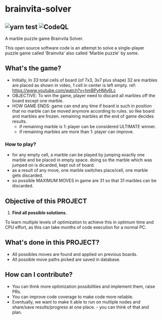 # brainvita-solver

![yarn test](https://github.com/sushiljainam/brainvita-solver/actions/workflows/npm-test.yml/badge.svg) ![CodeQL](https://github.com/sushiljainam/brainvita-solver/actions/workflows/codeql-analysis.yml/badge.svg)
---
A marble puzzle game Brainvita Solver.

This open source software code is an attempt to solve a single-player puzzle game called 'Brainvita' also called 'Marble puzzle' by some.

## What's the game?

* Initially, In 33 total cells of board (of 7x3, 3x7 plus shape) 32 are marbles are placed as shown in video, 1 cell in center is left empty. ref: https://www.youtube.com/watch?v=hmBPyHMy6Lc
* OBJECTIVE: To win the game, player need to discard all marbles off the board except one marble.
* HOW GAME ENDS: game can end any time if board is such in position that no marble can be moved anymore according to rules. so like board and marbles are frozen. remaining marbles at the end of game decides results.
  * if remaining marble is 1: player can be considered ULTIMATE winner.
  * if remaining marbles are more than 1: player can improve.

### How to play?

* for any empty cell, a marble can be played by jumping exactly one marble and be placed in empty space. doing so the marble which was jumped on is dicarded, kept out of board.
* as a result of any move, one marble switches place/cell, one marble gets discarded.
* so possible MAXIMUM MOVES in game are 31 so that 31 marbles can be discarded.

## Objective of this PROJECT

1. **Find all possible solutions.**

To learn multiple levels of optimization to achieve this in optimum time and CPU effort, as this can take months of code execution for a normal PC.

## What's done in this PROJECT?

* All possibles moves are found and applied on previous boards.
* All possible move paths picked are saved in database.

## How can I contribute?

* You can think more optimization possibilities and implement them, raise PRs.
* You can improve code coverage to make code more reliable.
* Eventually, we want to make it able to run on multiple nodes and share/save results/progress at one place. - you can think of that and plan.

